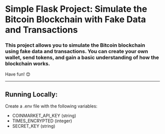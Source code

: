 # Simple Flask Project: Simulate the Bitcoin Blockchain with Fake Data and Transactions
### This project allows you to simulate the Bitcoin blockchain using fake data and transactions. You can create your own wallet, send tokens, and gain a basic understanding of how the blockchain works.

Have fun! 😊

---
## Running Locally:
Create a .env file with the following variables:
- COINMARKET_API_KEY (string)
- TIMES_ENCRYPTED (integer)
- SECRET_KEY (string)
